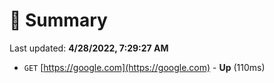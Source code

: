 # 📖 Summary
Last updated: **4/28/2022, 7:29:27 AM**

- `GET` [https://google.com](https://google.com) - **Up** (110ms)
